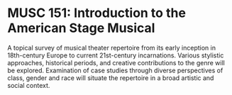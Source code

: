 # MUSC 151: Introduction to the American Stage Musical

A topical survey of musical theater repertoire from its early inception in 18th-century Europe to current 21st-century incarnations. Various stylistic approaches, historical periods, and creative contributions to the genre will be explored. Examination of case studies through diverse perspectives of class, gender and race will situate the repertoire in a broad artistic and social context.